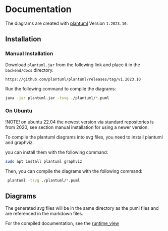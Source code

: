 # Documentation

The diagrams are created with [plantuml](https://plantuml.com/) Version
`1.2023.10`. 

## Installation

### Manual Installation

Download `plantuml.jar` from the following link and place it in the `backend/docs` directory.

```https://github.com/plantuml/plantuml/releases/tag/v1.2023.10```

Run the following command to compile the diagrams:

```bash
java -jar plantuml.jar -tsvg ./plantuml/*.puml
```


### On Ubuntu

!NOTE! on ubuntu 22.04 the newest version via standard repositories is from 2020, see section manual installation for using a newer version.

To compile the plantuml diagrams into svg files, you need to install plantuml and graphviz.

you can install them with the following command:

```bash
sudo apt install plantuml graphviz
```

Then, you can compile the diagrams with the following command:

```bash 
 plantuml -tsvg ./plantuml/*.puml
```


## Diagrams

The generated svg files will be in the same directory as the puml files and are referenced in the markdown files.

For the compiled documentation, see the [runtime_view](./runtime_view.md) 

